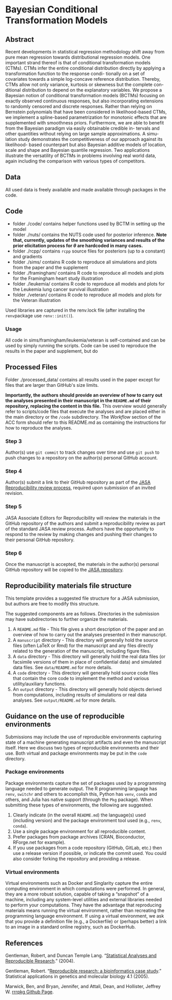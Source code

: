Bayesian Conditional Transformation Models
================

## Abstract
Recent developments in statistical regression methodology shift away from pure mean
regression towards distributional regression models. One important strand thereof is
that of conditional transformation models (CTMs). CTMs infer the entire conditional
distribution directly by applying a transformation function to the response condi-
tionally on a set of covariates towards a simple log-concave reference distribution.
Thereby, CTMs allow not only variance, kurtosis or skewness but the complete con-
ditional distribution to depend on the explanatory variables. We propose a Bayesian
notion of conditional transformation models (BCTMs) focusing on exactly observed
continuous responses, but also incorporating extensions to randomly censored and
discrete responses. Rather than relying on Bernstein polynomials that have been
considered in likelihood-based CTMs, we implement a spline-based parametrization
for monotonic effects that are supplemented with smoothness priors. Furthermore,
we are able to benefit from the Bayesian paradigm via easily obtainable credible in-
tervals and other quantities without relying on large sample approximations. A simu-
lation study demonstrates the competitiveness of our approach against its likelihood-
based counterpart but also Bayesian additive models of location, scale and shape and
Bayesian quantile regression. Two applications illustrate the versatility of BCTMs
in problems involving real world data, again including the comparison with various
types of competitors.

## Data
All used data is freely available and made available through packages in the code.

## Code
- folder ./code/ contains helper functions used by BCTM in setting up the model
- folder ./nuts/ contains the NUTS code used for posterior inference. **Note that, currently, updates of the smoothing variances and results of the prior elicitation process for $\theta$ are hardcoded in many cases.**
- folder ./rcpp/ contains `rcpp` source files for posteriors (up to a constant) and gradients
- folder ./sims/ contains R code to reproduce all simulations and plots from the paper and the supplement
- folder ./framingham/ contains R code to reproduce all models and plots for the Framingham heart study illustration
- folder ./leukemia/ contains R code to reproduce all models and plots for the Leukemia lung cancer survival illustration
- folder ./veteran/ contains R code to reproduce all models and plots for the Veteran illustration

Used libraries are captured in the renv.lock file (after installing the `renv`package use `renv::init()`).

### Usage
All code in sims/framingham/leukemia/veteran is self-contained and can be used by simply running the scripts. Code can be used to reproduce the results in the paper and supplement, but do


## Processed Files
Folder ./processed_data/ contains all results used in the paper except for files that are larger than GitHub's size limits.

**Importantly, the authors should provide an overview of how to carry
out the analyses presented in their manuscript in the `README.md` of their
repository, replacing the content in this file.** This overview would
generally refer to scripts/code files that execute the analyses and are
placed either in the main directory or the `/code` subdirectory. The
*Workflow* section of the ACC form should refer to this README.md as
containing the instructions for how to reproduce the analyses.

### Step 3

Author(s) use `git commit` to track changes over time and use `git push`
to push changes to a repository on the author(s) personal GitHub
account.

### Step 4

Author(s) submit a link to their GitHub repository as part of the [JASA
Reproducibility review process](https://jasa-acs.github.io/repro-guide/),
required upon submission of an invited revision.

### Step 5

JASA Associate Editors for Reproducibility will review the materials in
the GitHub repository of the authors and submit a
reproducibility review as part of the standard JASA review process.
Authors have the opportunity to respond to the review by making changes
and pushing their changes to their personal GitHub repository.

### Step 6

Once the manuscript is accepted, the materials in the author(s) personal
GitHub repository will be copied to the [JASA repository](https://github.com/jasa-acs).

## Reproducibility materials file structure

This template provides a suggested file structure for a JASA submission, but authors are free
to modify this structure.

The suggested components are as follows. Directories in the submission may have subdirectories to
further organize the materials.

1.  A `README.md` file - This file gives a short description of the
    paper and an overview of how to carry out the analyses presented in their manuscript.
2.  A `manuscript` directory - This directory will generally hold the source files
    (often LaTeX or Rmd) for the manuscript and any files directly related to the
    generation of the manuscript, including figure files.
3.  A `data` directory - This directory will generally hold the real data files 
    (or facsimile versions of them in place of confidential data) and simulated data files.
    See `data/README.md` for more details. 
4.  A `code` directory - This directory will generally hold 
    source code files that contain the core code to implement the method and various utility/auxiliary functions.
5.  An `output` directory - This directory will generally hold objects derived
    from computations, including results of simulations or real data analyses. See `output/README.md` for more details.

## Guidance on the use of reproducible environments

Submissions may include the use of reproducible environments capturing
state of a machine generating manuscript artifacts and even the
manuscript itself. Here we discuss two types of reproducible
environments and their use. Both virtual and package environments may be
put in the `code` directory.

### Package environments

Package environments capture the set of packages used by a programming
language needed to generate output. The R programming language has
`renv`, `switchr` and others to accomplish this, Python has `venv`,
`conda` and others, and Julia has native support (through the `Pkg`
package). When submitting these types of environments, the following are
suggested.

1.  Clearly indicate (in the overall `README.md`) the language(s) used (including version) 
    and the package environment tool used (e.g., `renv`, `conda`).
2.  Use a single package environment for all reproducible content.
3.  Prefer packages from package archives (CRAN, Bioconductor,
    RForge.net for example).
4.  If you use packages from a code repository (GitHub, GitLab, etc.)
    then use a release version if possible, or indicate the commit used. You could also consider
    forking the repository and providing a release.

### Virtual environments

Virtual environments such as Docker and Singlarity capture
the entire computing environment in which computations were performed.
In general, they are a more robust solution, capable of taking a
“snapshot” of a machine, including any system-level utilities and
external libraries needed to perform your computations. They have the
advantage that reproducing materials means running the virtual
environment, rather than recreating the programming language environment.
If using a virtual environment, we ask that 
you provide a definition file (e.g., a Dockerfile) or (perhaps better)
a link to an image in a standard online registry, such as DockerHub.

## References

Gentleman, Robert, and Duncan Temple Lang. “[Statistical Analyses and
Reproducible
Research](http://biostats.bepress.com/cgi/viewcontent.cgi?article=1001&context=bioconductor).”
(2004).

Gentleman, Robert. “[Reproducible research: a bioinformatics case
study](https://www.degruyter.com/document/doi/10.2202/1544-6115.1034/html).”
Statistical applications in genetics and molecular biology 4.1 (2005).

Marwick, Ben, and Bryan, Jennifer, and Attali, Dean, and Hollister,
Jeffrey W. [rrrpkg Github Page](https://github.com/ropensci/rrrpkg).
